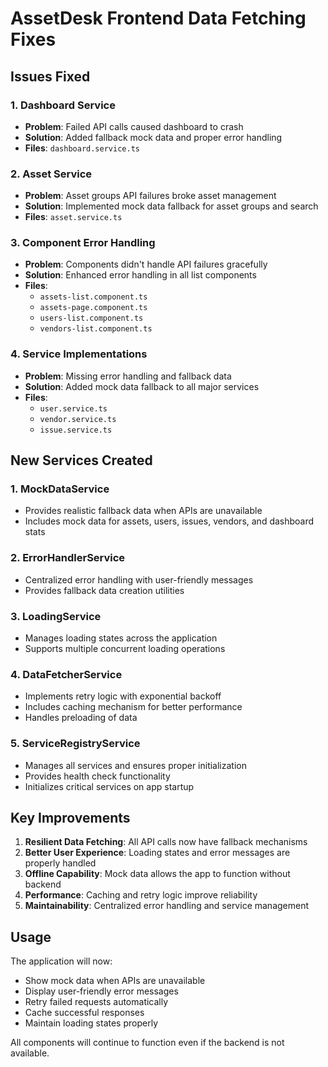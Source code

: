 # AssetDesk Frontend Data Fetching Fixes

## Issues Fixed

### 1. Dashboard Service
- **Problem**: Failed API calls caused dashboard to crash
- **Solution**: Added fallback mock data and proper error handling
- **Files**: `dashboard.service.ts`

### 2. Asset Service
- **Problem**: Asset groups API failures broke asset management
- **Solution**: Implemented mock data fallback for asset groups and search
- **Files**: `asset.service.ts`

### 3. Component Error Handling
- **Problem**: Components didn't handle API failures gracefully
- **Solution**: Enhanced error handling in all list components
- **Files**: 
  - `assets-list.component.ts`
  - `assets-page.component.ts`
  - `users-list.component.ts`
  - `vendors-list.component.ts`

### 4. Service Implementations
- **Problem**: Missing error handling and fallback data
- **Solution**: Added mock data fallback to all major services
- **Files**:
  - `user.service.ts`
  - `vendor.service.ts`
  - `issue.service.ts`

## New Services Created

### 1. MockDataService
- Provides realistic fallback data when APIs are unavailable
- Includes mock data for assets, users, issues, vendors, and dashboard stats

### 2. ErrorHandlerService
- Centralized error handling with user-friendly messages
- Provides fallback data creation utilities

### 3. LoadingService
- Manages loading states across the application
- Supports multiple concurrent loading operations

### 4. DataFetcherService
- Implements retry logic with exponential backoff
- Includes caching mechanism for better performance
- Handles preloading of data

### 5. ServiceRegistryService
- Manages all services and ensures proper initialization
- Provides health check functionality
- Initializes critical services on app startup

## Key Improvements

1. **Resilient Data Fetching**: All API calls now have fallback mechanisms
2. **Better User Experience**: Loading states and error messages are properly handled
3. **Offline Capability**: Mock data allows the app to function without backend
4. **Performance**: Caching and retry logic improve reliability
5. **Maintainability**: Centralized error handling and service management

## Usage

The application will now:
- Show mock data when APIs are unavailable
- Display user-friendly error messages
- Retry failed requests automatically
- Cache successful responses
- Maintain loading states properly

All components will continue to function even if the backend is not available.